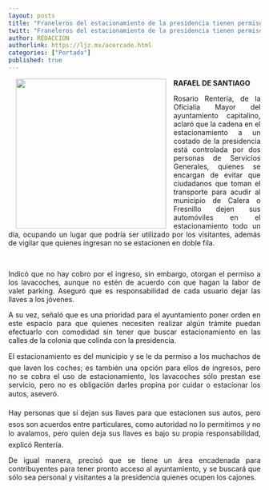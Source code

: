 ```yaml
---
layout: posts
title: "Franeleros del estacionamiento de la presidencia tienen permiso del municipio"
twitt: "Franeleros del estacionamiento de la presidencia tienen permiso del municipio"
author: REDACCION
authorlink: https://ljz.mx/acercade.html
categories: ["Portada"]
published: true
---
```

<p style="text-align: justify;">
  <a href="index.php?option=com_content&view=article&id=15015:franeleros-del-estacionamiento-de-la-presidencia-tienen-permiso-del-municipio&catid=75:sociedad-y-justicia&Itemid=129"><img src="images/stories/fotos_marzo/p11 estacionamiento.jpg" border="0" width="300" style="margin-left: 15px; margin-right: 15px; float: left;" /></a><strong>RAFAEL DE SANTIAGO</strong>
</p>

<p style="text-align: justify;">
  Rosario Rentería, de la Oficialia Mayor del ayuntamiento capitalino, aclaró que la cadena en el estacionamiento a un costado de la presidencia está controlada por dos personas de Servicios Generales, quienes se encargan de evitar que ciudadanos que toman el transporte para acudir al municipio de Calera o Fresnillo dejen sus automóviles en el estacionamiento todo un día, ocupando un lugar que podría ser utilizado por los visitantes, además de vigilar que quienes ingresan no se estacionen en doble fila.
</p>

 

<p style="text-align: justify;">
  Indicó que no hay cobro por el ingreso, sin embargo, otorgan el permiso a los lavacoches, aunque no estén de acuerdo con que hagan la labor de valet parking. Aseguró que es responsabilidad de cada usuario dejar las llaves a los jóvenes.
</p>

<p style="text-align: justify;">
  A su vez, señaló que es una prioridad para el ayuntamiento poner orden en este espacio para que quienes necesiten realizar algún trámite puedan efectuarlo con comodidad sin tener que buscar estacionamiento en las calles de la colonia que colinda con la presidencia.
</p>

<p style="text-align: justify;">
  El estacionamiento es del municipio y se le da permiso a los muchachos de que laven los coches; es también una opción para ellos de ingresos, pero no se cobra el uso de estacionamiento, los lavacoches sólo prestan ese servicio, pero no es obligación darles propina por cuidar o estacionar los autos, aseveró.
</p>

<p style="text-align: justify;">
  Hay personas que sí dejan sus llaves para que estacionen sus autos, pero esos son acuerdos entre particulares, como autoridad no lo permitimos y no lo avalamos, pero quien deja sus llaves es bajo su propia responsabilidad, explicó Rentería.
</p>

<p style="text-align: justify;">
  De igual manera, precisó que se tiene un área encadenada para contribuyentes para tener pronto acceso al ayuntamiento, y se buscará que sólo sea personal y visitantes a la presidencia quienes ocupen los cajones.
</p>
